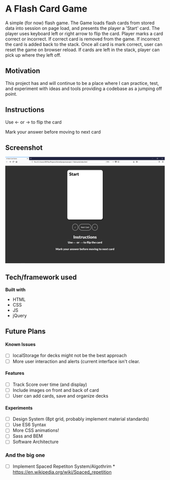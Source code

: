 
# A Flash Card Game

A simple (for now) flash game. The Game loads flash cards from stored data into session on page load, and presents the player a 'Start' card. The player uses keyboard left or right arrow to flip the card. Player marks a card correct or incorrect. If correct card is removed from the game. If incorrect the card is added back to the stack. Once all card is mark correct, user can reset the game on browser reload. If cards are left in the stack, player can pick up where they left off.

## Motivation

This project has and will continue to be a place where I can practice, test, and experiment with ideas and tools providing a codebase as a jumping off point. 

## Instructions 

Use ← or → to flip the card

Mark your answer before moving to next card

## Screenshot

![](screen.png)

## Tech/framework used

<b>Built with</b>
- HTML
- CSS
- JS
- jQuery

## Future Plans

#### Known Issues 

- [ ] localStorage for decks might not be the best approach 
- [ ] More user interaction and alerts (current interface isn't  clear. 

#### Features 
- [ ] Track Score over time (and display)
- [ ] Include images on front and back of card
- [ ] User can add cards, save and organize decks

#### Experiments
- [ ]  Design System (8pt grid, probably implement material standards)
- [ ]  Use ES6 Syntax 
- [ ]  More CSS animations!    
- [ ] Sass and BEM
- [ ] Software Architecture

### And the big one

- [ ] Implement Spaced Repetiton System/Algothrim 
      * https://en.wikipedia.org/wiki/Spaced_repetition
